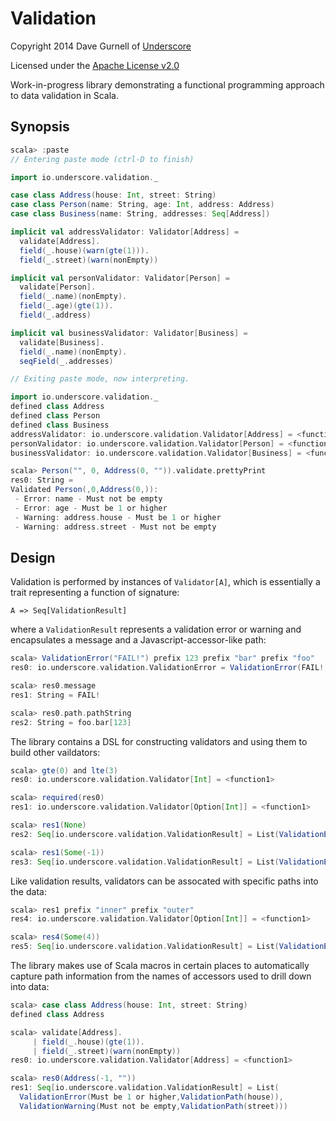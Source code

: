 Validation
==========

Copyright 2014 Dave Gurnell of [Underscore](http://underscore.io)

Licensed under the [Apache License v2.0](http://www.apache.org/licenses/LICENSE-2.0.html)

Work-in-progress library demonstrating a functional programming approach to data validation in Scala.

Synopsis
--------

~~~ scala
scala> :paste
// Entering paste mode (ctrl-D to finish)

import io.underscore.validation._

case class Address(house: Int, street: String)
case class Person(name: String, age: Int, address: Address)
case class Business(name: String, addresses: Seq[Address])

implicit val addressValidator: Validator[Address] =
  validate[Address].
  field(_.house)(warn(gte(1))).
  field(_.street)(warn(nonEmpty))

implicit val personValidator: Validator[Person] =
  validate[Person].
  field(_.name)(nonEmpty).
  field(_.age)(gte(1)).
  field(_.address)

implicit val businessValidator: Validator[Business] =
  validate[Business].
  field(_.name)(nonEmpty).
  seqField(_.addresses)

// Exiting paste mode, now interpreting.

import io.underscore.validation._
defined class Address
defined class Person
defined class Business
addressValidator: io.underscore.validation.Validator[Address] = <function1>
personValidator: io.underscore.validation.Validator[Person] = <function1>
businessValidator: io.underscore.validation.Validator[Business] = <function1>

scala> Person("", 0, Address(0, "")).validate.prettyPrint
res0: String =
Validated Person(,0,Address(0,)):
 - Error: name - Must not be empty
 - Error: age - Must be 1 or higher
 - Warning: address.house - Must be 1 or higher
 - Warning: address.street - Must not be empty
~~~

Design
------

Validation is performed by instances of `Validator[A]`, which is essentially a trait representing a function of signature:

    A => Seq[ValidationResult]

where a `ValidationResult` represents a validation error or warning and encapsulates a message and a Javascript-accessor-like path:

~~~ scala
scala> ValidationError("FAIL!") prefix 123 prefix "bar" prefix "foo"
res0: io.underscore.validation.ValidationError = ValidationError(FAIL!,ValidationPath(foo.bar[123]))

scala> res0.message
res1: String = FAIL!

scala> res0.path.pathString
res2: String = foo.bar[123]
~~~

The library contains a DSL for constructing validators and using them to build other vaildators:

~~~ scala
scala> gte(0) and lte(3)
res0: io.underscore.validation.Validator[Int] = <function1>

scala> required(res0)
res1: io.underscore.validation.Validator[Option[Int]] = <function1>

scala> res1(None)
res2: Seq[io.underscore.validation.ValidationResult] = List(ValidationError(Value is required,ValidationPath()))

scala> res1(Some(-1))
res3: Seq[io.underscore.validation.ValidationResult] = List(ValidationError(Must be 0 or higher,ValidationPath()))
~~~

Like validation results, validators can be assocated with specific paths into the data:

~~~ scala
scala> res1 prefix "inner" prefix "outer"
res4: io.underscore.validation.Validator[Option[Int]] = <function1>

scala> res4(Some(4))
res5: Seq[io.underscore.validation.ValidationResult] = List(ValidationError(Must be 3 or lower,ValidationPath(outer.inner)))
~~~

The library makes use of Scala macros in certain places to automatically capture path information from the names of accessors used to drill down into data:

~~~ scala
scala> case class Address(house: Int, street: String)
defined class Address

scala> validate[Address].
     | field(_.house)(gte(1)).
     | field(_.street)(warn(nonEmpty))
res0: io.underscore.validation.Validator[Address] = <function1>

scala> res0(Address(-1, ""))
res1: Seq[io.underscore.validation.ValidationResult] = List(
  ValidationError(Must be 1 or higher,ValidationPath(house)),
  ValidationWarning(Must not be empty,ValidationPath(street)))
~~~
